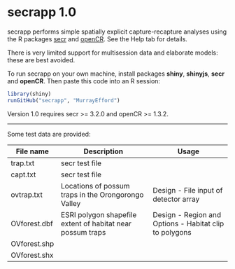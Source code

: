 # secrapp 1.0

secrapp performs simple spatially explicit capture-recapture analyses using the R packages [secr](https://CRAN.R-project.org/package=secr) and [openCR](https://CRAN.R-project.org/package=openCR). See the Help tab for details.

There is very limited support for multisession data and elaborate models: these are best avoided.

To run secrapp on your own machine, install packages **shiny**, **shinyjs**, **secr** and **openCR**. Then paste this code into an R session:

```r
library(shiny)
runGitHub("secrapp", "MurrayEfford")
```

Version 1.0 requires secr >= 3.2.0 and openCR >= 1.3.2.

----

Some test data are provided:

| File name | Description | Usage |
|--------|-------------------------------|------------------|
trap.txt | secr test file ||
capt.txt | secr test file ||
ovtrap.txt | Locations of possum traps in the Orongorongo Valley | Design - File input of detector array |
OVforest.dbf | ESRI polygon shapefile extent of habitat near possum traps | Design - Region and Options - Habitat clip to polygons |
OVforest.shp |||
OVforest.shx |||
